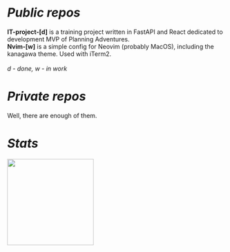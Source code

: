 # _Public repos_
**IT-project-[d]** is a training project written in FastAPI and React dedicated to development MVP of Planning Adventures.
<br>
**Nvim-[w]** is a simple config for Neovim (probably MacOS), including the kanagawa theme. Used with iTerm2.
<br>
<br>
_d - done, w - in work_

# _Private repos_
Well, there are enough of them.

# _Stats_
<div>
  <a href="https://github.com/butERRORfly/convoychat">
    <img height=200 align="center" src="https://github-readme-stats.vercel.app/api/top-langs?username=butERRORfly&layout=compact&langs_count=8&card_width=220&theme=dark" />
  </a>
</div>
